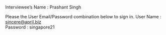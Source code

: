 Interviewee’s Name	:	Prashant Singh



Please  the User Email/Password combination below to sign in.
User Name	:	sincere@april.biz	
Password		:	singapore21
